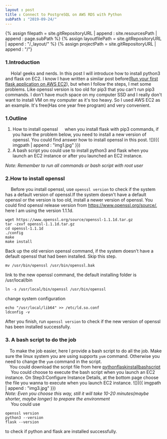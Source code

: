 ```yaml
---
layout : post
title : Connect to PostgreSQL on AWS RDS with Python
subPath : "2019-09-24/"
---
```


{% assign filepath = site.gitRepositoryURL | append : site.resourcesPath | append : page.subPath %}
{% assign layoutfilePath = site.gitRepositoryURL | append : "/\_layout/" %}
{% assign projectPath = site.gitRepositoryURL | append : "/"}

### 1.Introduction
&emsp; Hola! geeks and nerds. In this post I will introduce how to install python3 and flask on EC2. I know I have written a similar post before([Run your first flask application on AWS EC2](https://haveacupofcoffee.github.io/blogs/2019/01/20/Run-Your-first-flask-program-on-AWS-EC2.html)), but when I follow the steps, I met some problems. Like openssl version is too old for pip3 that you can't run pip3 commands. I don't have much space on my computer SSD and I really don't want to install VM on my computer as it's too heavy. So I used AWS EC2 as an example. It's free(Has one year free program) and very convenient.

### 1.Outline
1) How to install openssl
&emsp; when you install flask with pip3 commands, if you have the problem below, you need to install a new version of openssl. You could find answer how to install openssl in this post.
![]({{ imgpath | append : "img1.jpg"  }})<br/>
2) A bash script you could use to install python3 and flask when you launch an EC2 instance or after you launched an EC2 instance.

*Note: Remember to run all commands or bash script with root user*
### 2.How to install openssl
&emsp; Before you install openssl, use `openssl version` to check if the system has a default version of openssl.If the system doesn't have a default openssl or the version is too old, install a newer version of openssl. You could find openssl release version from https://www.openssl.org/source/, here I am using the version 1.1.1d.
```
wget https://www.openssl.org/source/openssl-1.1.1d.tar.gz
tar -zxvf openssl-1.1.1d.tar.gz
cd openssl-1.1.1d
./config
make
make install
```
Back up the old version openssl command, if the system doesn't have a default openssl that had been installed. Skip this step.
```
mv /usr/bin/openssl /usr/bin/openssl.bak
```
link to the new openssl command, the default installing folder is /usr/local/bin
```
ln -s /usr/local/bin/openssl /usr/bin/openssl
```
change system configuration
```
echo "/usr/local/lib64" >> /etc/ld.so.conf
ldconfig -v
```
After you finish, run `openssl version` to check if the new version of openssl has been installed successfully.

### 3. A bash script to do the job
&emsp;To make the job easier, here I provide a bash script to do all the job. Make sure the linux system you are using supports `yum` command. Otherwise you need to change the `yum` command in the script.<br/>
&emsp;You could download the script file from here [pythonflaskinstallbashscript](https://my-samplecode.s3.ca-central-1.amazonaws.com/bashscript/pythonflaskinstall.sh)<br/>
&emsp; You could choose to execute the bash script when you launch an EC2 instance. On Step3:Configure Instance Details, at the bottom page choose the file you wanna to execute when you launch EC2 instance.
![]({{ imgpath | append : "img3.jpg"  }})<br/>
*Note: Even you choose this way, still it will take 10-20 minutes(maybe shorter, maybe longer) to prepare the environment*<br/>
&emsp; You could use
```
openssl version
python3 --version
flask --version
```
to check if python and flask are installed successfully.
